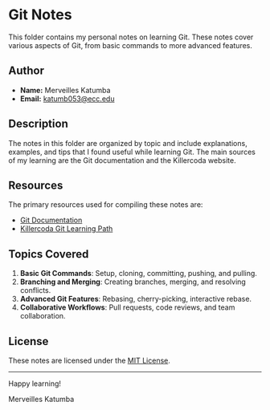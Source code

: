 # Git Notes

This folder contains my personal notes on learning Git. These notes cover various aspects of Git, from basic commands to more advanced features.

## Author

- **Name:** Merveilles Katumba
- **Email:** [katumb053@ecc.edu](mailto:katumb053@ecc.edu)

## Description

The notes in this folder are organized by topic and include explanations, examples, and tips that I found useful while learning Git. The main sources of my learning are the Git documentation and the Killercoda website.

## Resources

The primary resources used for compiling these notes are:

- [Git Documentation](https://git-scm.com/doc)
- [Killercoda Git Learning Path](https://killercoda.com/)

## Topics Covered

1. **Basic Git Commands**: Setup, cloning, committing, pushing, and pulling.
2. **Branching and Merging**: Creating branches, merging, and resolving conflicts.
3. **Advanced Git Features**: Rebasing, cherry-picking, interactive rebase.
4. **Collaborative Workflows**: Pull requests, code reviews, and team collaboration.

## License

These notes are licensed under the [MIT License](LICENSE).

---

Happy learning!

Merveilles Katumba

